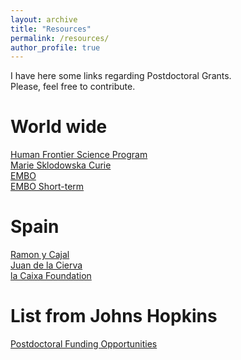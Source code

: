 ```yaml
---
layout: archive
title: "Resources"
permalink: /resources/
author_profile: true
---
```


I have here some links regarding Postdoctoral Grants.  
Please, feel free to contribute.

World wide
==========
[Human Frontier Science Program](https://www.hfsp.org/funding/hfsp-funding/postdoctoral-fellowships)  
[Marie Sklodowska Curie](https://marie-sklodowska-curie-actions.ec.europa.eu/actions/postdoctoral-fellowships)  
[EMBO](https://www.embo.org/funding/fellowships-grants-and-career-support/postdoctoral-fellowships/)  
[EMBO Short-term](https://www.embo.org/funding/fellowships-grants-and-career-support/scientific-exchange-grants/) 
  
Spain  
=========
[Ramon y Cajal](https://www.aei.gob.es/convocatorias/buscador-convocatorias/ayudas-contratos-ramon-cajal-ryc-2022)  
[Juan de la Cierva](https://www.aei.gob.es/en/announcements/announcements-finder/ayudas-contratos-juan-cierva-2022)  
[la Caixa Foundation](https://lacaixafoundation.org/en/postdoctoral-junior-leader-fellowships-description)


List from Johns Hopkins   
==========
[Postdoctoral Funding Opportunities](https://research.jhu.edu/rdt/funding-opportunities/postdoctoral/)

